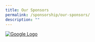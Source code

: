 ```yaml
---
title: Our Sponsors
permalink: /sponsorship/our-sponsors/
description: ""
---
```


[![Google Logo](https://www.google.com/images/branding/googlelogo/1x/googlelogo_color_272x92dp.png)](https://www.google.com)

<div class="my-image" onclick="window.location='https://www.google.com/';"></div>